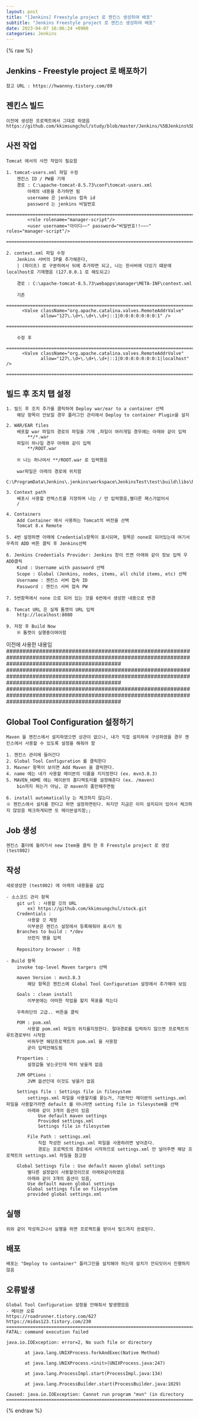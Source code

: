 ```yaml
---  
layout: post  
title: "[Jenkins] Freestyle project 로 젠킨스 생성하여 배포"  
subtitle: "Jenkins Freestyle project 로 젠킨스 생성하여 배포"  
date: 2023-04-07 16:06:24 +0900  
categories: Jenkins  
---  
```

{% raw %}  
## Jenkins - Freestyle project 로 배포하기  
  
	참고 URL : https://hwannny.tistory.com/89  
  
## 젠킨스 빌드  
	이전에 생성한 프로젝트에서 그대로 하였음  
	https://github.com/kkimsungchul/study/blob/master/Jenkins/%5BJenkins%5D%20Freestyld%20Project%20%EB%A1%9C%20%EC%A0%A0%ED%82%A8%EC%8A%A4%20%EC%83%9D%EC%84%B1.txt  
  
## 사전 작업  
	Tomcat 에서의 사전 작업이 필요함  
  
	1. tomcat-users.xml 파일 수정  
		젠킨스 ID / PW를 기재  
		경로 : C:\apache-tomcat-8.5.73\conf\tomcat-users.xml  
			아래의 내용을 추가하면 됨  
			username 은 jenkins 접속 id  
			password 는 jenkins 비밀번호  
			==================================================================================================================================================  
			<role rolename="manager-script"/>  
			<user username="아이디~~" password="비밀번호!!~~~" roles="manager-script"/>  
			==================================================================================================================================================  
  
	2. context.xml 파일 수정  
		Jenkins 서버의 IP를 추가해준다,  
		| (파이프) 로 구분하여서 뒤에 추가하면 되고, 나는 한서버에 다있기 떄문에 localhost로 기재했음 (127.0.0.1 로 해도되고)  
  
		경로 : C:\apache-tomcat-8.5.73\webapps\manager\META-INF\context.xml  
  
		기존  
		==================================================================================================================================================  
		  <Valve className="org.apache.catalina.valves.RemoteAddrValve"  
				 allow="127\.\d+\.\d+\.\d+|::1|0:0:0:0:0:0:0:1" />  
		==================================================================================================================================================  
  
		수정 후  
		==================================================================================================================================================  
		  <Valve className="org.apache.catalina.valves.RemoteAddrValve"  
				 allow="127\.\d+\.\d+\.\d+|::1|0:0:0:0:0:0:0:1|localhost" />  
		==================================================================================================================================================  
  
## 빌드 후 조치 탭 설정  
  
	1. 빌드 후 조치 추가를 클릭하여 Deploy war/ear to a container 선택  
		해당 항목이 안보일 경우 플러그인 관리에서 Deploy to container Plugin을 설치  
  
	2. WAR/EAR files  
		배포할 war 파일의 경로의 파일을 기재 ,파일이 여러개일 경우에는 아래와 같이 입력  
			**/*.war  
		파일이 하나일 경우 아래와 같이 입력  
			**/ROOT.war  
  
		※ 나는 하나여서 **/ROOT.war 로 입력했음  
  
		war파일은 아래의 경로에 위치함  
			C:\ProgramData\Jenkins\.jenkins\workspace\JenkinsTest\test\build\libs\ROOT.war  
  
	3. Context path  
		배포시 사용할 컨텍스트를 지정하며 나는 / 만 입력했음,별다른 패스가없어서  
		/  
  
	4. Containers  
		Add Container 에서 사용하는 Tomcat의 버전을 선택  
		Tomcat 8.x Remote  
  
	5. 4번 설정하면 아래에 Credentials항목이 표시되며, 항목은 none로 되어있는데 여기서 우측의 ADD 버튼 클릭 후 Jenkins선택  
  
	6. Jenkins Credentials Provider: Jenkins 창이 뜨면 아래와 같이 정보 입력 우 ADD클릭  
		Kind : Username with password 선택  
		Scope : Global (Jenkins, nodes, items, all child items, etc) 선택  
		Username : 젠킨스 서버 접속 ID  
		Password : 젠킨스 서버 접속 PW  
  
	7. 5번항목에서 none 으로 되어 있는 것을 6번에서 생성한 내용으로 변경  
  
	8. Tomcat URL 은 실제 톰캣의 URL 입력  
		http://localhost:8080  
  
	9. 저장 후 Build Now  
		※ 톰캣이 실행중이여아함  
  
이전에 사용한 내용임  
###################################################################################################################################################  
###################################################################################################################################################  
###################################################################################################################################################  
  
## Global Tool Configuration 설정하기  
	Maven 을 젠킨스에서 설치하였으면 상관이 없으나, 내가 직접 설치하여 구성하였을 경우 젠킨스에서 사용할 수 있도록 설정을 해줘야 함  
  
	1. 젠킨스 관리에 들어간다  
	2. Global Tool Configuration 를 클릭한다  
	3. Mavner 항목이 보이면 Add Maven 을 클릭한다.  
	4. name 에는 내가 사용할 메이븐의 이름을 지지정한다 (ex. mvn3.8.3)  
	5. MAVEN_HOME 에는 메이븐의 홈디렉토리를 설정해준다 (ex. /maven)  
		bin까지 하는거 아님, 걍 maven의 홈만해주면됨  
  
	6. install automatically 는 체크하지 않는다.  
	※ 젠킨스에서 설치를 한다고 하면 설정하면된다. 하지만 지금은 이미 설치되어 있어서 체크하지 않았음 체크하게되면 또 메이븐설치함;;  
  
## Job 생성  
  
	젠킨스 폴더에 들어가서 new Item을 클릭 한 후 Freestyle project 로 생성 (test002)  
  
## 작성  
  
	새로생성한 (test002) 에 아래의 내용들을 삽입  
  
	- 소스코드 관리 항목  
		git url : 사용할 깃의 URL  
			ex) https://github.com/kkimsungchul/stock.git  
		Credentials :  
			사용할 깃 계정  
			이부분은 젠킨스 설정에서 등록해줘야 표시가 됨  
		Branches to build : */dev  
			브런치 명을 입력  
  
		Repository browser : 자동  
  
	- Build 항목  
		invoke top-level Maven targers 선택  
  
		maven Version : mvn3.8.3  
			해당 항목은 젠킨스에 Global Tool Configuration 설정에서 추가해야 보임  
  
		Goals : clean install  
			이부분에는 어떠한 작업을 할지 목표를 적는다  
  
		우측하단의 고급.. 버튼을 클릭  
  
		POM : pom.xml  
			사용할 pom.xml 파일의 위치를지정한다. 절대경로를 입력하지 않으면 프로젝트의 루트경로부터 시작함  
			비워두면 해당프로젝트의 pom.xml 을 사용함  
			굳이 입력안해도됨  
  
		Properties :  
			설정값들 넣는곳인데 딱히 넣을게 없음  
  
		JVM OPtions :  
			JVM 옵션인데 이것도 넣을거 없음  
  
		Settings file : Settings file in filesystem  
			settings.xml 파일을 사용할지를 묻는거, 기본적인 메이븐의 settings.xml 파일을 사용할거라면 default 를 아니라면 setting file in filesystem을 선택  
			아래와 같이 3개의 옵션이 있음  
				Use default maven settings  
				Provided settings.xml  
				Settings file in filesystem  
  
			File Path : settings.xml  
				직접 작성한 settings.xml 파일을 사용하려면 넣어준다.  
				경로는 프로젝트의 경로에서 시작하므로 settings.xml 만 널어주면 해당 프로젝트의 settings.xml 파일을 참고함  
  
		Global Settings file : Use default maven global settings  
			별다른 설정없이 사용할것이므로 아래와같이하였음  
			아래와 같이 3개의 옵션이 있음,  
			Use default maven global settings  
			Global settings file on filesystem  
			provided global settings.xml  
  
## 실행  
  
	위와 같이 작성하고나서 실행을 하면 프로젝트를 받아서 빌드까지 완료된다.  
  
## 배포  
	배포는 "Deploy to container" 플러그인을 설치해야 하는데 설치가 안되잇어서 진행하지 않음  
  
## 오류발생  
	Global Tool Configuration 설정을 안해줘서 발생했었음  
	- 메이븐 오류  
	https://roadrunner.tistory.com/627  
	https://midas123.tistory.com/230  
	====================================================================================================  
	FATAL: command execution failed  
  
	java.io.IOException: error=2, No such file or directory  
  
		   at java.lang.UNIXProcess.forkAndExec(Native Method)  
  
		   at java.lang.UNIXProcess.<init>(UNIXProcess.java:247)  
  
		   at java.lang.ProcessImpl.start(ProcessImpl.java:134)  
  
		   at java.lang.ProcessBuilder.start(ProcessBuilder.java:1029)  
  
	Caused: java.io.IOException: Cannot run program "mvn" (in directory  
	====================================================================================================  
  
{% endraw %}
